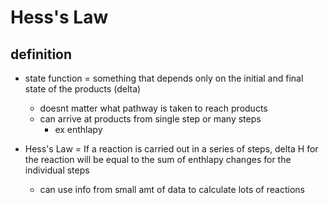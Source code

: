 # Hess's Law

## definition

- state function = something that depends only on the initial and final state of the products (delta)
  - doesnt matter what pathway is taken to reach products
  - can arrive at products from single step or many steps
    - ex enthlapy

- Hess's Law = If a reaction is carried out in a series of steps, delta H for the reaction will be equal to the sum of enthlapy changes for the individual steps
  - can use info from small amt of data to calculate lots of reactions